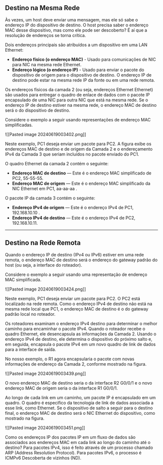 
## Destino na Mesma Rede

Às vezes, um host deve enviar uma mensagem, mas ele só sabe o endereço IP do dispositivo de destino. O host precisa saber o endereço MAC desse dispositivo, mas como ele pode ser descoberto? É aí que a resolução de endereços se torna crítica.

Dois endereços principais são atribuídos a um dispositivo em uma LAN Ethernet:

- **Endereço físico (o endereço MAC)** - Usado para comunicações de NIC para NIC na mesma rede Ethernet.
- **Endereço lógico (o endereço IP)** - Usado para enviar o pacote do dispositivo de origem para o dispositivo de destino. O endereço IP de destino pode estar na mesma rede IP da fonte ou em uma rede remota.

Os endereços físicos da camada 2 (ou seja, endereços Ethernet Ethernet) são usados para entregar o quadro de enlace de dados com o pacote IP encapsulado de uma NIC para outra NIC que está na mesma rede. Se o endereço IP de destino estiver na mesma rede, o endereço MAC de destino será o do dispositivo de destino.

Considere o exemplo a seguir usando representações de endereço MAC simplificadas.

![[Pasted image 20240619003402.png]]

Neste exemplo, PC1 deseja enviar um pacote para PC2. A figura exibe os endereços MAC de destino e de origem da Camada 2 e o endereçamento IPv4 da Camada 3 que seriam incluídos no pacote enviado do PC1.

O quadro Ethernet da camada 2 contém o seguinte:

- **Endereço MAC de destino** — Este é o endereço MAC simplificado de PC2, 55-55-55.
- **Endereço MAC de origem** — Este é o endereço MAC simplificado da NIC Ethernet em PC1, aa-aa-aa .

O pacote IP da camada 3 contém o seguinte:

- **Endereço IPv4 de origem** — Este é o endereço IPv4 de PC1, 192.168.10.10 .
- **Endereço IPv4 de destino** — Este é o endereço IPv4 de PC2, 192.168.10.11.

---

## Destino na Rede Remota

Quando o endereço IP de destino (IPv4 ou IPv6) estiver em uma rede remota, o endereço MAC de destino será o endereço do gateway padrão do host (ou seja, a interface do roteador).

Considere o exemplo a seguir usando uma representação de endereço MAC simplificada.

![[Pasted image 20240619003424.png]]

Neste exemplo, PC1 deseja enviar um pacote para PC2. O PC2 está localizado na rede remota. Como o endereço IPv4 de destino não está na mesma rede local que PC1, o endereço MAC de destino é o do gateway padrão local no roteador.

Os roteadores examinam o endereço IPv4 destino para determinar o melhor caminho para encaminhar o pacote IPv4. Quando o roteador recebe o quadro Ethernet, ele desencapsula as informações da Camada 2. Usando o endereço IPv4 de destino, ele determina o dispositivo do próximo salto e, em seguida, encapsula o pacote IPv4 em um novo quadro de link de dados para a interface de saída.

No nosso exemplo, o R1 agora encapsularia o pacote com novas informações de endereço da Camada 2, conforme mostrado na figura.

![[Pasted image 20240619003439.png]]

O novo endereço MAC de destino seria o da interface R2 G0/0/1 e o novo endereço MAC de origem seria o da interface R1 G0/0/1.

Ao longo de cada link em um caminho, um pacote IP é encapsulado em um quadro. O quadro é específico da tecnologia de link de dados associada a esse link, como Ethernet. Se o dispositivo de salto a seguir para o destino final, o endereço MAC de destino será o NIC Ethernet do dispositivo, como mostrado na figura.

![[Pasted image 20240619003451.png]]

Como os endereços IP dos pacotes IP em um fluxo de dados são associados aos endereços MAC em cada link ao longo do caminho até o destino? Para pacotes IPv4, isso é feito através de um processo chamado ARP (Address Resolution Protocol). Para pacotes IPv6, o processo é ICMPv6 Descoberta de vizinhos (ND).